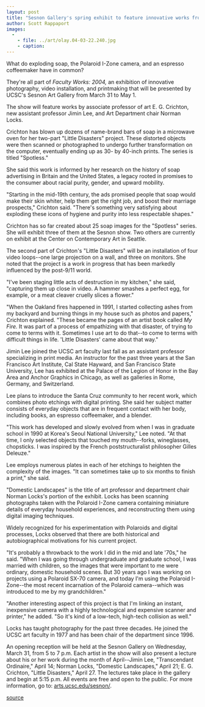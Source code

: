 ```yaml
---
layout: post
title: "Sesnon Gallery's spring exhibit to feature innovative works from three UCSC art faculty"
author: Scott Rappaport
images:
  -
    - file: ../art/olay.04-03-22.240.jpg
    - caption: 
---
```


What do exploding soap, the Polaroid I-Zone camera, and an espresso coffeemaker have in common?

They're all part of _Faculty Works: 2004,_ an exhibition of innovative photography, video installation, and printmaking that will be presented by UCSC's Sesnon Art Gallery from March 31 to May 1.

The show will feature works by associate professor of art E. G. Crichton, new assistant professor Jimin Lee, and Art Department chair Norman Locks.  

Crichton has blown up dozens of name-brand bars of soap in a microwave oven for her two-part "Little Disasters" project. These distorted objects were then scanned or photographed to undergo further transformation on the computer, eventually ending up as 30- by 40-inch prints. The series is titled "Spotless."  

She said this work is informed by her research on the history of soap advertising in Britain and the United States, a legacy rooted in promises to the consumer about racial purity, gender, and upward mobility.  

"Starting in the mid-19th century, the ads promised people that soap would make their skin whiter, help them get the right job, and boost their marriage prospects," Crichton said. "There's something very satisfying about exploding these icons of hygiene and purity into less respectable shapes."   

Crichton has so far created about 25 soap images for the "Spotless" series. She will exhibit three of them at the Sesnon show. Two others are currently on exhibit at the Center on Contemporary Art in Seattle.  
  
The second part of Crichton's "Little Disasters" will be an installation of four video loops--one large projection on a wall, and three on monitors. She noted that the project is a work in progress that has been markedly influenced by the post-9/11 world.   

"I've been staging little acts of destruction in my kitchen," she said, "capturing them up close in video. A hammer smashes a perfect egg, for example, or a meat cleaver cruelly slices a flower."  

"When the Oakland fires happened in 1991, I started collecting ashes from my backyard and burning things in my house such as photos and papers," Crichton explained. "These became the pages of an artist book called _My Fire._ It was part of a process of empathizing with that disaster, of trying to come to terms with it. Sometimes I use art to do that--to come to terms with difficult things in life. 'Little Disasters' came about that way."  

Jimin Lee joined the UCSC art faculty last fall as an assistant professor specializing in print media. An instructor for the past three years at the San Francisco Art Institute, Cal State Hayward, and San Francisco State University, Lee has exhibited at the Palace of the Legion of Honor in the Bay Area and Anchor Graphics in Chicago, as well as galleries in Rome, Germany, and Switzerland.   

Lee plans to introduce the Santa Cruz community to her recent work, which combines photo etchings with digital printing. She said her subject matter consists of everyday objects that are in frequent contact with her body, including books, an espresso coffeemaker, and a blender.  

"This work has developed and slowly evolved from when I was in graduate school in 1990 at Korea's Seoul National University," Lee noted. "At that time, I only selected objects that touched my mouth--forks, wineglasses, chopsticks. I was inspired by the French poststructuralist philosopher Gilles Deleuze."  

Lee employs numerous plates in each of her etchings to heighten the complexity of the images. "It can sometimes take up to six months to finish a print," she said.   

"Domestic Landscapes" is the title of art professor and department chair Norman Locks's portion of the exhibit. Locks has been scanning photographs taken with the Polaroid I-Zone camera containing miniature details of everyday household experiences, and reconstructing them using digital imaging techniques.   

Widely recognized for his experimentation with Polaroids and digital processes, Locks observed that there are both historical and autobiographical motivations for his current project.  

"It's probably a throwback to the work I did in the mid and late '70s," he said. "When I was going through undergraduate and graduate school, I was married with children, so the images that were important to me were ordinary, domestic household scenes. But 30 years ago I was working on projects using a Polaroid SX-70 camera, and today I'm using the Polaroid I-Zone--the most recent incarnation of the Polaroid camera--which was introduced to me by my grandchildren."  

"Another interesting aspect of this project is that I'm linking an instant, inexpensive camera with a highly technological and expensive scanner and printer," he added. "So it's kind of a low-tech, high-tech collision as well."   

Locks has taught photography for the past three decades. He joined the UCSC art faculty in 1977 and has been chair of the department since 1996.  

An opening reception will be held at the Sesnon Gallery on Wednesday, March 31, from 5 to 7 p.m. Each artist in the show will also present a lecture about his or her work during the month of April--Jimin Lee, "Transcendant Ordinaire," April 14; Norman Locks, "Domestic Landscapes," April 21; E. G. Crichton, "Little Disasters," April 27. The lectures take place in the gallery and begin at 5:15 p.m. All events are free and open to the public. For more information, go to: [arts.ucsc.edu/sesnon/][1].  
  

[1]: http://arts.ucsc.edu/sesnon/

[source](http://www1.ucsc.edu/currents/03-04/03-22/sesnon.html "Permalink to sesnon")
